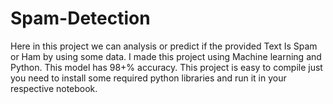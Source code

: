 # Spam-Detection
Here in this project we can analysis or predict if the provided Text Is Spam or Ham by using some data. I made this project using Machine learning and Python. This model has 98+% accuracy. This project is easy to compile just you need to install some required python libraries  and run it in your respective notebook.
